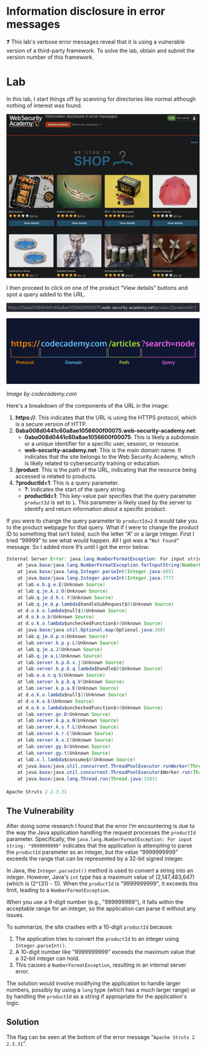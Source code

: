 # Information disclosure in error messages

<aside>
❓ This lab's verbose error messages reveal that it is using a vulnerable version of a third-party framework. To solve the lab, obtain and submit the version number of this framework.

</aside>

# Lab

In this lab, I start things off by scanning for directories like normal although nothing of interest was found. 

![1.png img](Information%20disclosure%20in%20error%20messages/1.png)

I then proceed to click on one of the product “View details” buttons and spot a query added to the URL.

![2.png img](Information%20disclosure%20in%20error%20messages/2.png)

![3.png img](Information%20disclosure%20in%20error%20messages/3.png)

*Image by codecademy.com*

Here's a breakdown of the components of the URL in the image:

1. **https://**: This indicates that the URL is using the HTTPS protocol, which is a secure version of HTTP.
2. **0aba008d0441c60a8ae1056600f00075.web-security-academy.net**:
    - **0aba008d0441c60a8ae1056600f00075**: This is likely a subdomain or a unique identifier for a specific user, session, or resource.
    - **web-security-academy.net**: This is the main domain name. It indicates that the site belongs to the Web Security Academy, which is likely related to cybersecurity training or education.
3. **/product**: This is the path of the URL, indicating that the resource being accessed is related to products.
4. **?productId=1**: This is a query parameter.
    - **?**: Indicates the start of the query string.
    - **productId=1**: This key-value pair specifies that the query parameter `productId` is set to `1`. This parameter is likely used by the server to identify and return information about a specific product.

If you were to change the query parameter to `productId=2` it would take you to the product webpage for that query. What if I were to change the product ID to something that isn’t listed, such the letter “A” or a large integer. First I tried “99999” to see what would happen. All I got was a `“Not Found”` message. So I added more 9’s until I got the error below:

```java
Internal Server Error: java.lang.NumberFormatException: For input string: "9999999999"
	at java.base/java.lang.NumberFormatException.forInputString(NumberFormatException.java:67)
	at java.base/java.lang.Integer.parseInt(Integer.java:665)
	at java.base/java.lang.Integer.parseInt(Integer.java:777)
	at lab.e.b.g.e.E(Unknown Source)
	at lab.q.je.k.z.O(Unknown Source)
	at lab.q.je.d.h.c.Y(Unknown Source)
	at lab.q.je.d.p.lambda$handleSubRequest$0(Unknown Source)
	at d.o.k.o.lambda$null$3(Unknown Source)
	at d.o.k.o.b(Unknown Source)
	at d.o.k.o.lambda$uncheckedFunction$4(Unknown Source)
	at java.base/java.util.Optional.map(Optional.java:260)
	at lab.q.je.d.p.n(Unknown Source)
	at lab.server.k.p.y.L(Unknown Source)
	at lab.q.je.a.J(Unknown Source)
	at lab.q.je.a.L(Unknown Source)
	at lab.server.k.p.b.x.j(Unknown Source)
	at lab.server.k.p.b.q.lambda$handle$0(Unknown Source)
	at lab.e.a.n.q.S(Unknown Source)
	at lab.server.k.p.b.q.V(Unknown Source)
	at lab.server.k.p.a.E(Unknown Source)
	at d.o.k.o.lambda$null$3(Unknown Source)
	at d.o.k.o.b(Unknown Source)
	at d.o.k.o.lambda$uncheckedFunction$4(Unknown Source)
	at lab.server.gv.D(Unknown Source)
	at lab.server.k.p.a.N(Unknown Source)
	at lab.server.k.s.f.L(Unknown Source)
	at lab.server.k.r.C(Unknown Source)
	at lab.server.k.x.C(Unknown Source)
	at lab.server.gy.b(Unknown Source)
	at lab.server.gy.t(Unknown Source)
	at lab.x.l.lambda$consume$0(Unknown Source)
	at java.base/java.util.concurrent.ThreadPoolExecutor.runWorker(ThreadPoolExecutor.java:1144)
	at java.base/java.util.concurrent.ThreadPoolExecutor$Worker.run(ThreadPoolExecutor.java:642)
	at java.base/java.lang.Thread.run(Thread.java:1583)

Apache Struts 2 2.3.31
```

## The Vulnerability

After doing some research I found that the error I’m encountering is due to the way the Java application handling the request processes the `productId` parameter. Specifically, the `java.lang.NumberFormatException: For input string: "9999999999"` indicates that the application is attempting to parse the `productId` parameter as an integer, but the value "9999999999" exceeds the range that can be represented by a 32-bit signed integer.

In Java, the `Integer.parseInt()` method is used to convert a string into an integer. However, Java's `int` type has a maximum value of \(2,147,483,647\) (which is \(2^{31} - 1\)). When the `productId` is "9999999999", it exceeds this limit, leading to a `NumberFormatException`.

When you use a 9-digit number (e.g., "999999999"), it falls within the acceptable range for an integer, so the application can parse it without any issues.

To summarize, the site crashes with a 10-digit `productId` because:

1. The application tries to convert the `productId` to an integer using `Integer.parseInt()`.
2. A 10-digit number like "9999999999" exceeds the maximum value that a 32-bit integer can hold.
3. This causes a `NumberFormatException`, resulting in an internal server error.

The solution would involve modifying the application to handle larger numbers, possibly by using a `long` type (which has a much larger range) or by handling the `productId` as a string if appropriate for the application's logic.

## Solution

The flag can be seen at the bottom of the error message “`Apache Struts 2 2.3.31`”.

